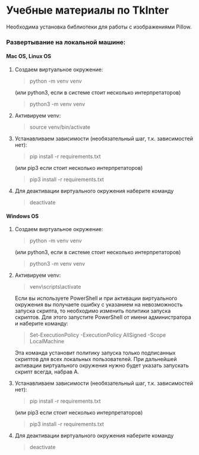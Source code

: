 # Учебные материалы по TkInter
Необходима установка библиотеки для работы с изображениями Pillow.

### Развертывание на локальной машине:
#### Mac OS, Linux OS
1. Создаем виртуальное окружение:
   >python -m venv venv 

   (или python3, если в системе стоит несколько интерпретаторов)
   >python3 -m venv venv
2. Активируем venv: 
   >source venv/bin/activate
3. Устанавливаем зависимости (необязательный шаг, т.к. зависимостей нет): 
   >pip install -r requirements.txt

   (или pip3 если стоит несколько интерпретаторов)
   >pip3 install -r requirements.txt
4. Для деактивации виртуального окружения наберите команду 
   >deactivate
#### Windows OS
1. Создаем виртуальное окружение: 
   >python -m venv venv 

   (или python3, если в системе стоит несколько интерпретаторов)
   >python3 -m venv venv
2. Активируем venv: 
   >venv\scripts\activate

   Если вы используете PowerShell и при активации виртуального окружения вы получаете ошибку с указанием на невозможность запуска скрипта,
то необходимо изменить политики запуска скриптов. Для этого запустите PowerShell от имени администратора и
наберите команду: 
   >Set-ExecutionPolicy -ExecutionPolicy AllSigned -Scope LocalMachine 

   Эта команда установит политику запуска только подписанных скриптов для всех локальных пользователей. При дальнейшей активации
виртуального окружения нужно будет указать запускать скрипт всегда, набрав А.
3. Устанавливаем зависимости (необязательный шаг, т.к. зависимостей нет): 
   >pip install -r requirements.txt
   
   (или pip3 если стоит несколько интерпретаторов)
   >pip3 install -r requirements.txt
   
4. Для деактивации виртуального окружения наберите команду 
   >deactivate